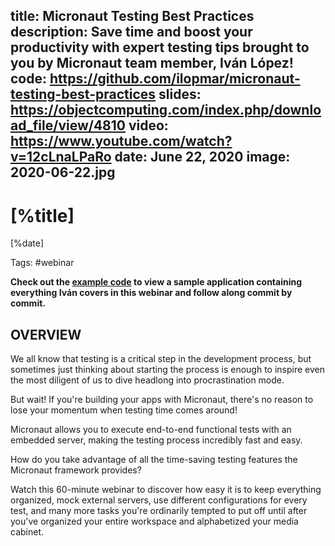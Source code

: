 title: Micronaut Testing Best Practices
description: Save time and boost your productivity with expert testing tips brought to you by Micronaut team member, Iván López!
code: https://github.com/ilopmar/micronaut-testing-best-practices
slides: https://objectcomputing.com/index.php/download_file/view/4810
video: https://www.youtube.com/watch?v=12cLnaLPaRo
date: June 22, 2020
image: 2020-06-22.jpg
---

# [%title]

[%date] 

Tags: #webinar

**Check out the [example code](https://github.com/ilopmar/micronaut-testing-best-practices) to view a sample application containing everything Iván covers in this webinar and follow along commit by commit.**

## OVERVIEW

We all know that testing is a critical step in the development process, but sometimes just thinking about starting the process is enough to inspire even the most diligent of us to dive headlong into procrastination mode.

But wait! If you're building your apps with Micronaut, there's no reason to lose your momentum when testing time comes around!

Micronaut allows you to execute end-to-end functional tests with an embedded server, making the testing process incredibly fast and easy.

How do you take advantage of all the time-saving testing features the Micronaut framework provides?

Watch this 60-minute webinar to discover how easy it is to keep everything organized, mock external servers, use different configurations for every test, and many more tasks you're ordinarily tempted to put off until after you've organized your entire workspace and alphabetized your media cabinet. 
             
